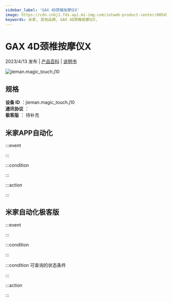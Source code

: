 ```yaml
---
sidebar_label: 'GAX 4D颈椎按摩仪X'
image: https://cdn.cnbj1.fds.api.mi-img.com/iotweb-product-center/805d55110adc3b869e875b6e6a6a646e_1679660750312.png?GalaxyAccessKeyId=AKVGLQWBOVIRQ3XLEW&Expires=9223372036854775807&Signature=oMBOFipyi9+6zhnKHGmM8EOC4DU=
keywords: 米家, 其他品牌, GAX 4D颈椎按摩仪X, 
---
```

# GAX 4D颈椎按摩仪X

2023/4/13 发布 | [产品百科](https://home.mi.com/webapp/content/baike/product/index.html?model=jieman.magic_touch.j10/) | [说明书](https://home.mi.com/views/introduction.html?model=jieman.magic_touch.j10&region=cn)

![jieman.magic_touch.j10](https://cdn.cnbj1.fds.api.mi-img.com/iotweb-product-center/805d55110adc3b869e875b6e6a6a646e_1679660750312.png?GalaxyAccessKeyId=AKVGLQWBOVIRQ3XLEW&Expires=9223372036854775807&Signature=oMBOFipyi9+6zhnKHGmM8EOC4DU=)

## 规格  
> 
**设备 ID** ：jieman.magic_touch.j10  
**通讯协议** ：  
**极客版**  ： 待补充 


## 米家APP自动化  

:::event  

:::

:::condition  

:::

:::action   

:::

## 米家自动化极客版  

:::event  

:::

:::condition  

:::

:::condition 可查询的状态条件  

:::

:::action  

:::

        
